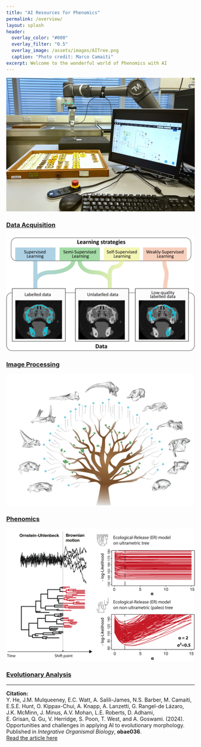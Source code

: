```yaml
---
title: "AI Resources for Phenomics"
permalink: /overview/
layout: splash
header:
  overlay_color: "#000"
  overlay_filter: "0.5"
  overlay_image: /assets/images/AITree.png
  caption: "Photo credit: Marco Camaiti"
excerpt: Welcome to the wonderful world of Phenomics with AI
---
```


<div class="grid">
  <div class="grid-item">
    <a href="/data-acquisition">
      <img src="/assets/images/Figure_6_robotic_arm.jpg" alt="Data Acquisition" />
      <h3>Data Acquisition</h3>
    </a>
  </div>
  <div class="grid-item">
    <a href="/image-processing">
      <img src="/assets/images/Figure_2_learning_strategy.png" alt="Image Processing" />
      <h3>Image Processing</h3>
    </a>
  </div>
  <div class="grid-item">
    <a href="/phenomics">
      <img src="/assets/images/AI_Tree_w_Meshes.png" alt="Phenomics" />
      <h3>Phenomics</h3>
    </a>
  </div>
  <div class="grid-item">
    <a href="/evolutionary-analysis">
      <img src="/assets/images/Evolutionary_Analysis.png" alt="Evolutionary Analysis" />
      <h3>Evolutionary Analysis</h3>
    </a>
  </div>
</div>

---

**Citation:**  
Y. He, J.M. Mulqueeney, E.C. Watt, A. Salili-James, N.S. Barber, M. Camaiti,  
E.S.E. Hunt, O. Kippax-Chui, A. Knapp, A. Lanzetti, G. Rangel-de Lázaro,  
J.K. McMinn, J. Minus, A.V. Mohan, L.E. Roberts, D. Adhami,  
E. Grisan, Q. Gu, V. Herridge, S. Poon, T. West, and A. Goswami. (2024).  
Opportunities and challenges in applying AI to evolutionary morphology.  
Published in _Integrative Organismal Biology_, **obae036**.  
[Read the article here](https://academic.oup.com/iob/article/6/1/obae036/7769702)
